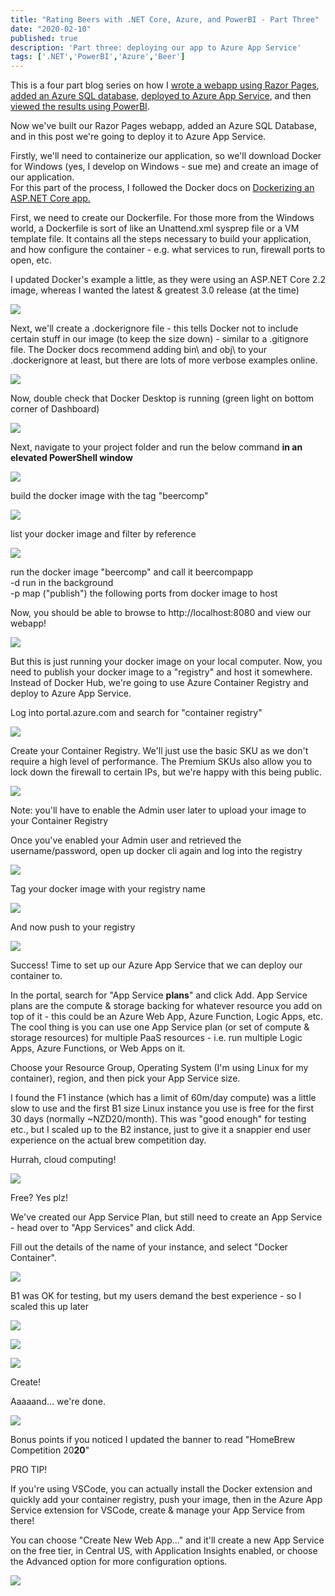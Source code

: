 ```yaml
---
title: "Rating Beers with .NET Core, Azure, and PowerBI - Part Three"
date: "2020-02-10"
published: true
description: 'Part three: deploying our app to Azure App Service'
tags: ['.NET','PowerBI','Azure','Beer']
---
```


This is a four part blog series on how I [wrote a webapp using Razor Pages](/rating-beers-with-net-core-azure-and-powerbi-part-one/), [added an Azure SQL database](/rating-beers-with-net-core-azure-and-powerbi-part-two/), [deployed to Azure App Service](/rating-beers-with-net-core-azure-and-powerbi-part-three/), and then [viewed the results using PowerBI](/rating-beers-with-net-core-azure-and-powerbi-part-four/).

Now we've built our Razor Pages webapp, added an Azure SQL Database, and in this post we're going to deploy it to Azure App Service.

Firstly, we'll need to containerize our application, so we'll download Docker for Windows (yes, I develop on Windows - sue me) and create an image of our application.  
For this part of the process, I followed the Docker docs on [Dockerizing an ASP.NET Core app.](https://docs.docker.com/engine/examples/dotnetcore/)

First, we need to create our Dockerfile. For those more from the Windows world, a Dockerfile is sort of like an Unattend.xml sysprep file or a VM template file. It contains all the steps necessary to build your application, and how configure the container - e.g. what services to run, firewall ports to open, etc.

I updated Docker's example a little, as they were using an ASP.NET Core 2.2 image, whereas I wanted the latest & greatest 3.0 release (at the time)

![](/images/2020/01/image-14.png?w=779)

Next, we'll create a .dockerignore file - this tells Docker not to include certain stuff in our image (to keep the size down) - similar to a .gitignore file. The Docker docs recommend adding bin\\ and obj\\ to your .dockerignore at least, but there are lots of more verbose examples online.

![](/images/2020/01/image-16.png?w=188)

Now, double check that Docker Desktop is running (green light on bottom corner of Dashboard)

![](/images/2020/01/image-17.png?w=1024)

Next, navigate to your project folder and run the below command **in an elevated PowerShell window**

![](/images/2020/01/image-18.png?w=313)

build the docker image with the tag "beercomp"

![](/images/2020/01/image-19.png?w=876)

list your docker image and filter by reference

![](/images/2020/01/image-20.png?w=727)

run the docker image "beercomp" and call it beercompapp  
\-d run in the background  
\-p map ("publish") the following ports from docker image to host

Now, you should be able to browse to http://localhost:8080 and view our webapp!

![](/images/2020/01/image-21.png?w=1024)

But this is just running your docker image on your local computer. Now, you need to publish your docker image to a "registry" and host it somewhere. Instead of Docker Hub, we're going to use Azure Container Registry and deploy to Azure App Service.

Log into portal.azure.com and search for "container registry"

![](/images/2020/01/image-22.png?w=455)

Create your Container Registry. We'll just use the basic SKU as we don't require a high level of performance. The Premium SKUs also allow you to lock down the firewall to certain IPs, but we're happy with this being public.

![](/images/2020/01/image-23.png?w=454)

Note: you'll have to enable the Admin user later to upload your image to your Container Registry

Once you've enabled your Admin user and retrieved the username/password, open up docker cli again and log into the registry

![](/images/2020/02/image-8.png?w=789)

Tag your docker image with your registry name

![](/images/2020/02/image-9.png?w=708)

And now push to your registry

![](/images/2020/02/image-11.png?w=638)

Success! Time to set up our Azure App Service that we can deploy our container to.

In the portal, search for "App Service **plans**" and click Add. App Service plans are the compute & storage backing for whatever resource you add on top of it - this could be an Azure Web App, Azure Function, Logic Apps, etc. The cool thing is you can use one App Service plan (or set of compute & storage resources) for multiple PaaS resources - i.e. run multiple Logic Apps, Azure Functions, or Web Apps on it.

Choose your Resource Group, Operating System (I'm using Linux for my container), region, and then pick your App Service size.

I found the F1 instance (which has a limit of 60m/day compute) was a little slow to use and the first B1 size Linux instance you use is free for the first 30 days (normally ~NZD20/month). This was "good enough" for testing etc., but I scaled up to the B2 instance, just to give it a snappier end user experience on the actual brew competition day.

Hurrah, cloud computing!

![](/images/2020/02/image-4.png?w=824)

Free? Yes plz!

We've created our App Service Plan, but still need to create an App Service - head over to "App Services" and click Add.

Fill out the details of the name of your instance, and select "Docker Container".

![](/images/2020/02/image-5.png?w=771)

B1 was OK for testing, but my users demand the best experience - so I scaled this up later

![](/images/2020/02/image-12.png?w=727)

![](/images/2020/02/image-13.png?w=676)

![](/images/2020/02/image-14.png?w=695)

Create!

Aaaaand... we're done.

![](/images/2020/02/image-15.png?w=1024)

Bonus points if you noticed I updated the banner to read "HomeBrew Competition 20**20**"

PRO TIP!

If you're using VSCode, you can actually install the Docker extension and quickly add your container registry, push your image, then in the Azure App Service extension for VSCode, create & manage your App Service from there!

You can choose "Create New Web App..." and it'll create a new App Service on the free tier, in Central US, with Application Insights enabled, or choose the Advanced option for more configuration options.

![](/images/2020/02/image-6.png?w=390)

